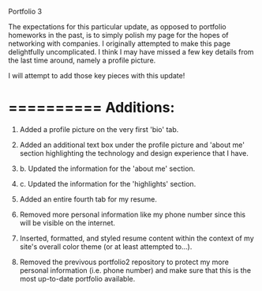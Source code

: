 Portfolio 3

The expectations for this particular update, as opposed to portfolio homeworks in the past, is to simply polish my page for the hopes of networking with companies. I originally attempted to make this page delightfully uncomplicated. I think I may have missed a few key details from the last time around, namely a profile picture.

I will attempt to add those key pieces with this update!

==========
Additions:
==========

1. Added a profile picture on the very first 'bio' tab.

2. Added an additional text box under the profile picture and 'about me' section highlighting the technology and design experience that I have.
2. b. Updated the information for the 'about me' section.
2. c. Updated the information for the 'highlights' section.

3. Added an entire fourth tab for my resume.
4. Removed more personal information like my phone number since this will be visible on the internet.
5. Inserted, formatted, and styled resume content within the context of my site's overall color theme (or at least attempted to...).

6. Removed the previvous portfolio2 repository to protect my more personal information (i.e. phone number) and make sure that this is the most up-to-date portfolio available.